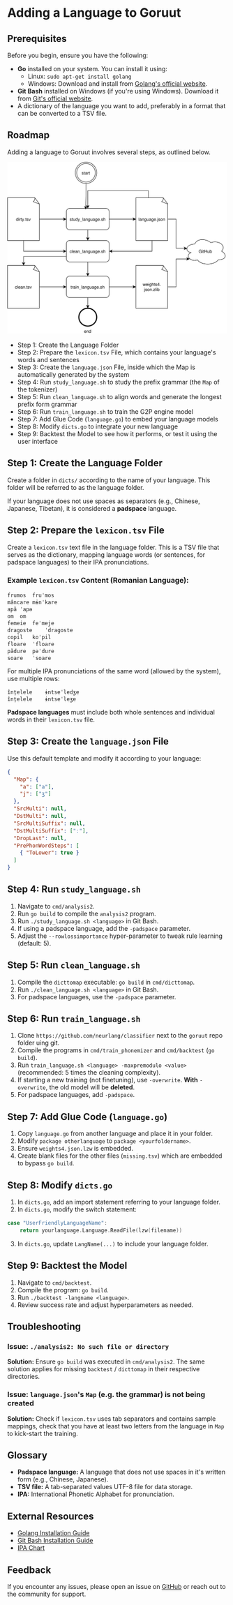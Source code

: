 # Adding a Language to Goruut

## Prerequisites

Before you begin, ensure you have the following:

- **Go** installed on your system. You can install it using:
  - Linux: `sudo apt-get install golang`
  - Windows: Download and install from [Golang's official website](https://go.dev/).
- **Git Bash** installed on Windows (if you're using Windows). Download it from [Git's official website](https://git-scm.com/downloads).
- A dictionary of the language you want to add, preferably in a format that can be converted to a TSV file.

## Roadmap

Adding a language to Goruut involves several steps, as outlined below.

![Adding a langauge to Goruut](adding_a_language.drawio.svg)

- Step 1: Create the Language Folder
- Step 2: Prepare the `lexicon.tsv` File, which contains your language's words and sentences
- Step 3: Create the `language.json` File, inside which the Map is automatically generated by the system
- Step 4: Run `study_language.sh` to study the prefix grammar (the `Map` of the tokenizer)
- Step 5: Run `clean_language.sh` to align words and generate the longest prefix form grammar
- Step 6: Run `train_language.sh` to train the G2P engine model
- Step 7: Add Glue Code (`language.go`) to embed your language models
- Step 8: Modify `dicts.go` to integrate your new language
- Step 9: Backtest the Model to see how it performs, or test it using the user interface

## Step 1: Create the Language Folder

Create a folder in `dicts/` according to the name of your language. This folder will be referred to as the language folder.

If your language does not use spaces as separators (e.g., Chinese, Japanese, Tibetan), it is considered a **padspace** language.

## Step 2: Prepare the `lexicon.tsv` File

Create a `lexicon.tsv` text file in the language folder. This is a TSV file that serves as the dictionary, mapping language words (or sentences, for padspace languages) to their IPA pronunciations.

### Example `lexicon.tsv` Content (Romanian Language):

```tsv
frumos	fruˈmos
mâncare	mɨnˈkare
apă	ˈapə
om	om
femeie	feˈmeje
dragoste	ˈdraɡoste
copil	koˈpil
floare	ˈfloare
pădure	pəˈdure
soare	ˈsoare
```

For multiple IPA pronunciations of the same word (allowed by the system), use multiple rows:

```tsv
înțelele	ɨntseˈledʒe
înțelele	ɨntseˈleʒe
```

**Padspace languages** must include both whole sentences and individual words in their `lexicon.tsv` file.

## Step 3: Create the `language.json` File

Use this default template and modify it according to your language:

```json
{
  "Map": {
    "a": ["a"],
    "j": ["ʒ"]
  },
  "SrcMulti": null,
  "DstMulti": null,
  "SrcMultiSuffix": null,
  "DstMultiSuffix": ["ː"],
  "DropLast": null,
  "PrePhonWordSteps": [
    { "ToLower": true }
  ]
}
```

## Step 4: Run `study_language.sh`

1. Navigate to `cmd/analysis2`.
2. Run `go build` to compile the `analysis2` program.
3. Run `./study_language.sh <language>` in Git Bash.
4. If using a padspace language, add the `-padspace` parameter.
5. Adjust the `--rowlossimportance` hyper-parameter to tweak rule learning (default: 5).

## Step 5: Run `clean_language.sh`

1. Compile the `dicttomap` executable: `go build` in `cmd/dicttomap`.
2. Run `./clean_language.sh <language>` in Git Bash.
3. For padspace languages, use the `-padspace` parameter.

## Step 6: Run `train_language.sh`

1. Clone `https://github.com/neurlang/classifier` next to the `goruut` repo folder uing git.
2. Compile the programs in `cmd/train_phonemizer` and `cmd/backtest` (`go build`).
3. Run `train_language.sh <language> -maxpremodulo <value>` (recommended: 5 times the cleaning complexity).
4. If starting a new training (not finetuning), use `-overwrite`. **With** `-overwrite`, the old model will be **deleted**.
5. For padspace languages, add `-padspace`.

## Step 7: Add Glue Code (`language.go`)

1. Copy `language.go` from another language and place it in your folder.
2. Modify `package otherlanguage` to `package <yourfoldername>`.
3. Ensure `weights4.json.lzw` is embedded.
4. Create blank files for the other files (`missing.tsv`) which are embedded to bypass `go build`.

## Step 8: Modify `dicts.go`

1. In `dicts.go`, add an import statement referring to your language folder.
2. In `dicts.go`, modify the switch statement:

```go
case "UserFriendlyLanguageName":
    return yourlanguage.Language.ReadFile(lzw(filename))
```

3. In `dicts.go`, update `LangName(...)` to include your language folder.

## Step 9: Backtest the Model

1. Navigate to `cmd/backtest`.
2. Compile the program: `go build`.
3. Run `./backtest -langname <language>`.
4. Review success rate and adjust hyperparameters as needed.

## Troubleshooting

### Issue: `./analysis2: No such file or directory`

**Solution:** Ensure `go build` was executed in `cmd/analysis2`. The same solution applies for missing `backtest` / `dicttomap` in their respective directories.

### Issue: `language.json`'s `Map` (e.g. the grammar) is not being created

**Solution:** Check if `lexicon.tsv` uses tab separators and contains sample mappings, check that you have at least two letters from the language in `Map` to kick-start the training.

## Glossary

- **Padspace language:** A language that does not use spaces in it's written form (e.g., Chinese, Japanese).
- **TSV file:** A tab-separated values UTF-8 file for data storage.
- **IPA:** International Phonetic Alphabet for pronunciation.

## External Resources

- [Golang Installation Guide](https://go.dev/doc/install)
- [Git Bash Installation Guide](https://git-scm.com/downloads)
- [IPA Chart](https://www.internationalphoneticassociation.org/content/ipa-chart)

## Feedback

If you encounter any issues, please open an issue on [GitHub](https://github.com/neurlang/goruut/issues) or reach out to the community for support.


